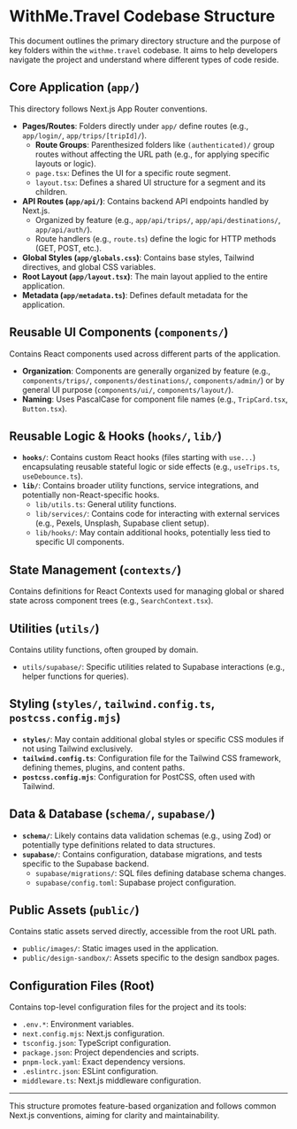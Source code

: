 # WithMe.Travel Codebase Structure

This document outlines the primary directory structure and the purpose of key folders within the `withme.travel` codebase. It aims to help developers navigate the project and understand where different types of code reside.

## Core Application (`app/`)

This directory follows Next.js App Router conventions.

- **Pages/Routes**: Folders directly under `app/` define routes (e.g., `app/login/`, `app/trips/[tripId]/`).
  - **Route Groups**: Parenthesized folders like `(authenticated)/` group routes without affecting the URL path (e.g., for applying specific layouts or logic).
  - `page.tsx`: Defines the UI for a specific route segment.
  - `layout.tsx`: Defines a shared UI structure for a segment and its children.
- **API Routes (`app/api/`)**: Contains backend API endpoints handled by Next.js.
  - Organized by feature (e.g., `app/api/trips/`, `app/api/destinations/`, `app/api/auth/`).
  - Route handlers (e.g., `route.ts`) define the logic for HTTP methods (GET, POST, etc.).
- **Global Styles (`app/globals.css`)**: Contains base styles, Tailwind directives, and global CSS variables.
- **Root Layout (`app/layout.tsx`)**: The main layout applied to the entire application.
- **Metadata (`app/metadata.ts`)**: Defines default metadata for the application.

## Reusable UI Components (`components/`)

Contains React components used across different parts of the application.

- **Organization**: Components are generally organized by feature (e.g., `components/trips/`, `components/destinations/`, `components/admin/`) or by general UI purpose (`components/ui/`, `components/layout/`).
- **Naming**: Uses PascalCase for component file names (e.g., `TripCard.tsx`, `Button.tsx`).

## Reusable Logic & Hooks (`hooks/`, `lib/`)

- **`hooks/`**: Contains custom React hooks (files starting with `use...`) encapsulating reusable stateful logic or side effects (e.g., `useTrips.ts`, `useDebounce.ts`).
- **`lib/`**: Contains broader utility functions, service integrations, and potentially non-React-specific hooks.
  - `lib/utils.ts`: General utility functions.
  - `lib/services/`: Contains code for interacting with external services (e.g., Pexels, Unsplash, Supabase client setup).
  - `lib/hooks/`: May contain additional hooks, potentially less tied to specific UI components.

## State Management (`contexts/`)

Contains definitions for React Contexts used for managing global or shared state across component trees (e.g., `SearchContext.tsx`).

## Utilities (`utils/`)

Contains utility functions, often grouped by domain.

- `utils/supabase/`: Specific utilities related to Supabase interactions (e.g., helper functions for queries).

## Styling (`styles/`, `tailwind.config.ts`, `postcss.config.mjs`)

- **`styles/`**: May contain additional global styles or specific CSS modules if not using Tailwind exclusively.
- **`tailwind.config.ts`**: Configuration file for the Tailwind CSS framework, defining themes, plugins, and content paths.
- **`postcss.config.mjs`**: Configuration for PostCSS, often used with Tailwind.

## Data & Database (`schema/`, `supabase/`)

- **`schema/`**: Likely contains data validation schemas (e.g., using Zod) or potentially type definitions related to data structures.
- **`supabase/`**: Contains configuration, database migrations, and tests specific to the Supabase backend.
  - `supabase/migrations/`: SQL files defining database schema changes.
  - `supabase/config.toml`: Supabase project configuration.

## Public Assets (`public/`)

Contains static assets served directly, accessible from the root URL path.

- `public/images/`: Static images used in the application.
- `public/design-sandbox/`: Assets specific to the design sandbox pages.

## Configuration Files (Root)

Contains top-level configuration files for the project and its tools:

- `.env.*`: Environment variables.
- `next.config.mjs`: Next.js configuration.
- `tsconfig.json`: TypeScript configuration.
- `package.json`: Project dependencies and scripts.
- `pnpm-lock.yaml`: Exact dependency versions.
- `.eslintrc.json`: ESLint configuration.
- `middleware.ts`: Next.js middleware configuration.

---

This structure promotes feature-based organization and follows common Next.js conventions, aiming for clarity and maintainability.
